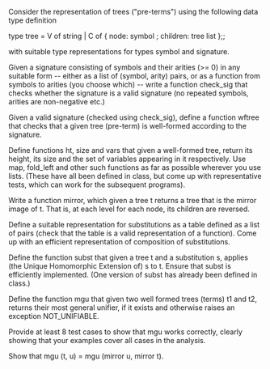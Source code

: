 Consider the representation of trees ("pre-terms") using the following data type definition

type tree = V of string | C of { node: symbol ; children: tree list };;

with suitable type representations for types symbol and signature.

Given a signature consisting of symbols and their arities (>= 0) in any suitable form -- either as a list of (symbol, arity) pairs, or as a function from symbols to arities (you choose which) -- write a function check_sig that checks whether the signature is a valid signature (no repeated symbols, arities are non-negative etc.)

Given a valid signature (checked using check_sig), define a function wftree that checks that a given tree (pre-term) is well-formed according to the signature.

Define functions ht, size and vars that given a well-formed tree, return its height, its size and the set of variables appearing in it respectively.  Use map, fold_left and other such functions as far as possible wherever you use lists.  (These have all been defined in class, but come up with representative tests, which can work for the subsequent programs).

Write a function mirror, which given a tree t returns a tree that is the mirror image of t. That is, at each level for each node, its children are reversed.

Define a suitable representation for substitutions as a table defined as a list of pairs (check that the table is a valid representation of a function).  Come up with an efficient representation of composition of substitutions. 

Define the function subst that given a tree t and a substitution s, applies (the Unique Homomorphic Extension of) s to t.  Ensure that subst is efficiently implemented.  (One version of subst has already been defined in class.)

Define the function mgu that given two well formed trees (terms) t1 and t2, returns their most general unifier, if it exists and otherwise raises an exception NOT_UNIFIABLE.

Provide at least 8 test cases to show that mgu works correctly, clearly showing that your examples cover all cases in the analysis.

Show that mgu (t, u) = mgu (mirror u, mirror t).